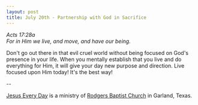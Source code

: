 ```yaml
---
layout: post
title: July 20th - Partnership with God in Sacrifice
---
```


_Acts 17:28a  
For in Him we live, and move, and have our being._

Don't go out there in that evil cruel world without being focused
on God's presence in your life. When you mentally establish that you
live and do everything for Him, it will give your day new purpose and
direction. Live focused upon Him today! It's the best way!

 --

<a href=http://jesuseveryday.net>Jesus Every Day</a> is a ministry of <a href=http://rodgersbaptist.net>Rodgers Baptist Church</a> in Garland, Texas.

